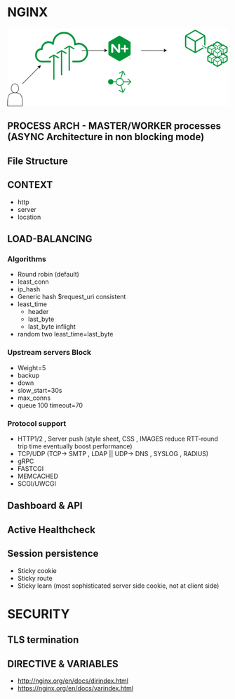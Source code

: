 # NGINX
 

![Image of Nginx](https://github.com/learnbyseven/NGINX/blob/master/Untitled%20Diagram.png)

## PROCESS ARCH - MASTER/WORKER processes (ASYNC Architecture in non blocking mode)

## File Structure 

## CONTEXT 
   - http 
   - server
   - location
   

## LOAD-BALANCING 
### Algorithms 
- Round robin (default) 
- least_conn
- ip_hash
- Generic hash $request_uri consistent
- least_time 
  - header
  - last_byte
  - last_byte inflight
- random two least_time=last_byte

### Upstream servers Block 
- Weight=5 
- backup
- down
- slow_start=30s
- max_conns
- queue 100 timeout=70

### Protocol support
- HTTP1/2 , Server push (style sheet, CSS , IMAGES reduce RTT-round trip time eventually boost performance) 
- TCP/UDP (TCP-> SMTP , LDAP || UDP-> DNS , SYSLOG , RADIUS) 
- gRPC
- FASTCGI
- MEMCACHED
- SCGI/UWCGI

## Dashboard & API

## Active Healthcheck 

## Session persistence 
- Sticky cookie
- Sticky route
- Sticky learn (most sophisticated server side cookie, not at client side) 





# SECURITY 
## TLS termination 
## DIRECTIVE & VARIABLES
   - http://nginx.org/en/docs/dirindex.html
   - https://nginx.org/en/docs/varindex.html
